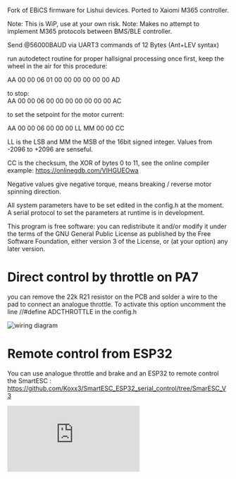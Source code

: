 Fork of EBiCS firmware for Lishui devices. Ported to Xaiomi M365 controller. 


Note:  This is WiP, use at your own risk. 
Note:  Makes no attempt to implement M365 protocols between BMS/BLE controller.

Send @56000BAUD via UART3 commands of 12 Bytes (Ant+LEV syntax)

run autodetect routine for proper hallsignal processing once first, keep the wheel in the air for this procedure:

AA 00 00 06 01 00 00 00 00 00 00 AD

to stop:  
AA 00 00 06 00 00 00 00 00 00 00 AC  

to set the setpoint for the motor current:

AA 00 00 06 00 00 00 LL MM 00 00 CC

LL is the LSB and MM the MSB of the 16bit signed integer. Values from -2096 to +2096 are senseful.

CC is the checksum, the XOR of bytes 0 to 11, see the online compiler example:
https://onlinegdb.com/VIHGUEOwa

Negative values give negative torque, means breaking / reverse motor spinning direction.

All system parameters have to be set edited in the config.h at the moment.
A serial protocol to set the parameters at runtime is in development.

This program is free software: you can redistribute it and/or modify
it under the terms of the GNU General Public License as published by
the Free Software Foundation, either version 3 of the License, or
(at your option) any later version.

# Direct control by throttle on PA7
you can remove the 22k R21 resistor on the PCB and solder a wire to the pad to connect an analogue throttle.
To activate this option uncomment the line //#define ADCTHROTTLE in the config.h

![wiring diagram](https://github.com/Koxx3/SmartESC_STM32_v3/blob/master/Documentation/analog%20throttle%20input.jpg)

# Remote control from ESP32
You can use analogue throttle and brake and an ESP32 to remote control the SmartESC :
https://github.com/Koxx3/SmartESC_ESP32_serial_control/tree/SmarESC_V3

![wiring diagram](https://www.pedelecforum.de/forum/index.php?attachments/1611936761066-png.364172/)
